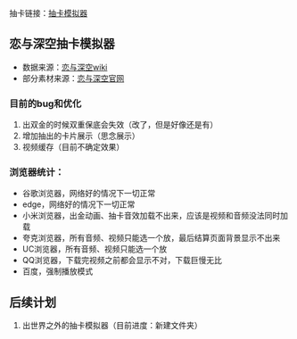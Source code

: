 抽卡链接：[抽卡模拟器](https://chenczn3528.github.io/deepspace/)

## 恋与深空抽卡模拟器
- 数据来源：[恋与深空wiki](https://wiki.biligame.com/lysk/%E9%A6%96%E9%A1%B5)
- 部分素材来源：[恋与深空官网](https://deepspace.papegames.com/home)


### 目前的bug和优化
1. 出双金的时候双重保底会失效（改了，但是好像还是有）
2. 增加抽出的卡片展示（思念展示）
3. 视频缓存（目前不确定效果）


### 浏览器统计：
- 谷歌浏览器，网络好的情况下一切正常 
- edge，网络好的情况下一切正常 
- 小米浏览器，出金动画、抽卡音效加载不出来，应该是视频和音频没法同时加载 
- 夸克浏览器，所有音频、视频只能选一个放，最后结算页面背景显示不出来 
- UC浏览器，所有音频、视频只能选一个放 
- QQ浏览器，下载完视频之前都会显示不对，下载巨慢无比 
- 百度，强制播放模式


## 后续计划
1. 出世界之外的抽卡模拟器（目前进度：新建文件夹）






